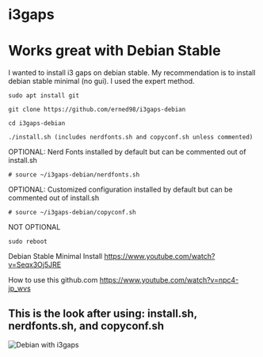 # i3gaps
# Works great with Debian Stable
I wanted to install i3 gaps on debian stable.
My recommendation is to install debian stable minimal (no gui).
I used the expert method.

```
sudo apt install git

git clone https://github.com/erned98/i3gaps-debian

cd i3gaps-debian

./install.sh (includes nerdfonts.sh and copyconf.sh unless commented)
```

OPTIONAL:
Nerd Fonts installed by default but can be commented out of install.sh
```
# source ~/i3gaps-debian/nerdfonts.sh
```
OPTIONAL:
Customized configuration installed by default but can be commented out of install.sh
```
# source ~/i3gaps-debian/copyconf.sh
```
NOT OPTIONAL
```
sudo reboot
```

Debian Stable Minimal Install https://www.youtube.com/watch?v=Seqx3Oj5JRE

How to use this github.com https://www.youtube.com/watch?v=npc4-jp_wvs

## This is the look after using: install.sh, nerdfonts.sh, and copyconf.sh

![Debian with i3gaps](https://raw.githubusercontent.com/drewgrif/blog/main/2022-05-18_17-54.png)

